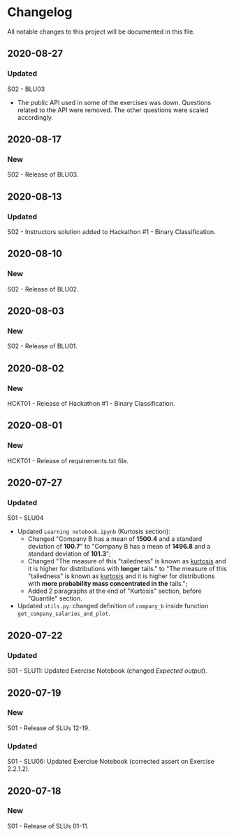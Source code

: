 # Changelog

All notable changes to this project will be documented in this file.

## 2020-08-27
### Updated
S02 - BLU03
- The public API used in some of the exercises was down. Questions related to the API were removed. The other questions were scaled accordingly.

## 2020-08-17
### New
S02 - Release of BLU03.

## 2020-08-13
### Updated
S02 - Instructors solution added to Hackathon #1 - Binary Classification.

## 2020-08-10
### New
S02 - Release of BLU02.

## 2020-08-03
### New
S02 - Release of BLU01.

## 2020-08-02
### New
HCKT01 - Release of Hackathon #1 - Binary Classification.

## 2020-08-01
### New
HCKT01 - Release of requirements.txt file.

## 2020-07-27
### Updated
S01 - SLU04
- Updated `Learning notebook.ipynb` (Kurtosis section):
    - Changed "Company B has a mean of **1500.4** and a standard deviation of **100.7**" to "Company B has a mean of **1496.8** and a standard deviation of **101.3**";
    - Changed "The measure of this \"tailedness\" is known as [kurtosis](https://en.wikipedia.org/wiki/Kurtosis) and it is higher for distributions with **longer** tails." to "The measure of this \"tailedness\" is known as [kurtosis](https://en.wikipedia.org/wiki/Kurtosis) and it is higher for distributions with **more probability mass concentrated in the** tails.";
    - Added 2 paragraphs at the end of "Kurtosis" section, before "Quantile" section.
- Updated `utils.py`: changed definition of `company_b` inside function `get_company_salaries_and_plot`.

## 2020-07-22
### Updated
S01 - SLU11: Updated Exercise Notebook (changed _Expected output_).

## 2020-07-19
### New
S01 - Release of SLUs 12-19.

### Updated
S01 - SLU06: Updated Exercise Notebook (corrected assert on Exercise 2.2.1.2).

## 2020-07-18
### New
S01 - Release of SLUs 01-11.
